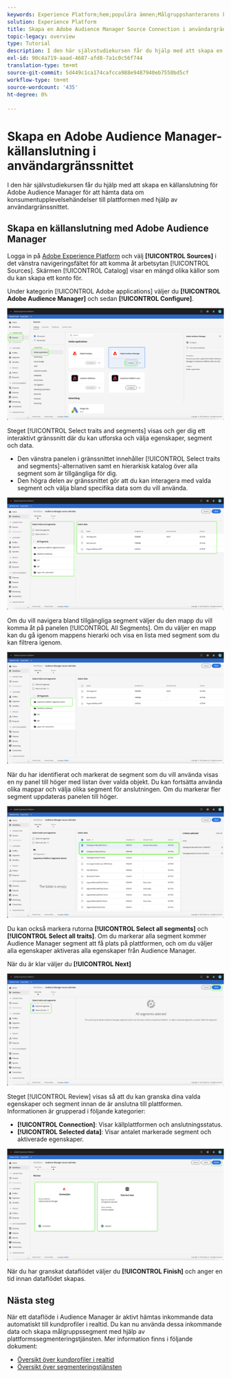```yaml
---
keywords: Experience Platform;hem;populära ämnen;Målgruppshanterarens källkontakt;Audience Manager;målgruppshanterarens koppling
solution: Experience Platform
title: Skapa en Adobe Audience Manager Source Connection i användargränssnittet
topic-legacy: overview
type: Tutorial
description: I den här självstudiekursen får du hjälp med att skapa en källanslutning för Adobe Audience Manager för att hämta data om konsumentupplevelsehändelser till plattformen med hjälp av användargränssnittet.
exl-id: 90c4a719-aaad-4687-afd8-7a1c0c56f744
translation-type: tm+mt
source-git-commit: 5d449c1ca174cafcca988e9487940eb7550bd5cf
workflow-type: tm+mt
source-wordcount: '435'
ht-degree: 0%

---
```


# Skapa en Adobe Audience Manager-källanslutning i användargränssnittet

I den här självstudiekursen får du hjälp med att skapa en källanslutning för Adobe Audience Manager för att hämta data om konsumentupplevelsehändelser till plattformen med hjälp av användargränssnittet.

## Skapa en källanslutning med Adobe Audience Manager

Logga in på [Adobe Experience Platform](https://platform.adobe.com) och välj **[!UICONTROL Sources]** i det vänstra navigeringsfältet för att komma åt arbetsytan [!UICONTROL Sources]. Skärmen [!UICONTROL Catalog] visar en mängd olika källor som du kan skapa ett konto för.

Under kategorin [!UICONTROL Adobe applications] väljer du **[!UICONTROL Adobe Audience Manager]** och sedan **[!UICONTROL Configure]**.

![katalog](../../../../images/tutorials/create/aam/catalog.png)

Steget [!UICONTROL Select traits and segments] visas och ger dig ett interaktivt gränssnitt där du kan utforska och välja egenskaper, segment och data.

* Den vänstra panelen i gränssnittet innehåller [!UICONTROL Select traits and segments]-alternativen samt en hierarkisk katalog över alla segment som är tillgängliga för dig.
* Den högra delen av gränssnittet gör att du kan interagera med valda segment och välja bland specifika data som du vill använda.

![tilläggsdata](../../../../images/tutorials/create/aam/add-data.png)

Om du vill navigera bland tillgängliga segment väljer du den mapp du vill komma åt på panelen [!UICONTROL All Segments]. Om du väljer en mapp kan du gå igenom mappens hierarki och visa en lista med segment som du kan filtrera igenom.

![segment-mapp](../../../../images/tutorials/create/aam/segment-folder.png)

När du har identifierat och markerat de segment som du vill använda visas en ny panel till höger med listan över valda objekt. Du kan fortsätta använda olika mappar och välja olika segment för anslutningen. Om du markerar fler segment uppdateras panelen till höger.

![select-data](../../../../images/tutorials/create/aam/select-data.png)

Du kan också markera rutorna **[!UICONTROL Select all segments]** och **[!UICONTROL Select all traits]**. Om du markerar alla segment kommer Audience Manager segment att få plats på plattformen, och om du väljer alla egenskaper aktiveras alla egenskaper från Audience Manager.

När du är klar väljer du **[!UICONTROL Next]**

![helsegmentering](../../../../images/tutorials/create/aam/all-segments.png)

Steget [!UICONTROL Review] visas så att du kan granska dina valda egenskaper och segment innan de är anslutna till plattformen. Informationen är grupperad i följande kategorier:

* **[!UICONTROL Connection]**: Visar källplattformen och anslutningsstatus.
* **[!UICONTROL Selected data]**: Visar antalet markerade segment och aktiverade egenskaper.

![recension](../../../../images/tutorials/create/aam/review.png)

När du har granskat dataflödet väljer du **[!UICONTROL Finish]** och anger en tid innan dataflödet skapas.

## Nästa steg

När ett dataflöde i Audience Manager är aktivt hämtas inkommande data automatiskt till kundprofiler i realtid. Du kan nu använda dessa inkommande data och skapa målgruppssegment med hjälp av plattformssegmenteringstjänsten. Mer information finns i följande dokument:

* [Översikt över kundprofiler i realtid](../../../../../profile/home.md)
* [Översikt över segmenteringstjänsten](../../../../../segmentation/home.md)
